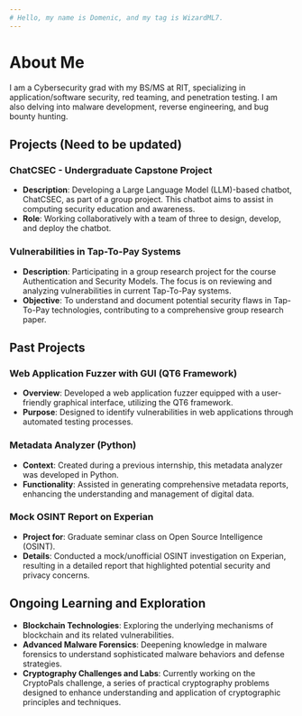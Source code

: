 ```yaml
---
# Hello, my name is Domenic, and my tag is WizardML7.
---
```


# About Me

I am a Cybersecurity grad with my BS/MS at RIT, specializing in application/software security, red teaming, and penetration testing. I am also delving into malware development, reverse engineering, and bug bounty hunting.

## Projects (Need to be updated)

### ChatCSEC - Undergraduate Capstone Project
- **Description**: Developing a Large Language Model (LLM)-based chatbot, ChatCSEC, as part of a group project. This chatbot aims to assist in computing security education and awareness.
- **Role**: Working collaboratively with a team of three to design, develop, and deploy the chatbot.

### Vulnerabilities in Tap-To-Pay Systems
- **Description**: Participating in a group research project for the course Authentication and Security Models. The focus is on reviewing and analyzing vulnerabilities in current Tap-To-Pay systems.
- **Objective**: To understand and document potential security flaws in Tap-To-Pay technologies, contributing to a comprehensive group research paper.

## Past Projects

### Web Application Fuzzer with GUI (QT6 Framework)
- **Overview**: Developed a web application fuzzer equipped with a user-friendly graphical interface, utilizing the QT6 framework.
- **Purpose**: Designed to identify vulnerabilities in web applications through automated testing processes.

### Metadata Analyzer (Python)
- **Context**: Created during a previous internship, this metadata analyzer was developed in Python.
- **Functionality**: Assisted in generating comprehensive metadata reports, enhancing the understanding and management of digital data.

### Mock OSINT Report on Experian
- **Project for**: Graduate seminar class on Open Source Intelligence (OSINT).
- **Details**: Conducted a mock/unofficial OSINT investigation on Experian, resulting in a detailed report that highlighted potential security and privacy concerns.

## Ongoing Learning and Exploration

- **Blockchain Technologies**: Exploring the underlying mechanisms of blockchain and its related vulnerabilities.
- **Advanced Malware Forensics**: Deepening knowledge in malware forensics to understand sophisticated malware behaviors and defense strategies.
- **Cryptography Challenges and Labs**: Currently working on the CryptoPals challenge, a series of practical cryptography problems designed to enhance understanding and application of cryptographic principles and techniques.
